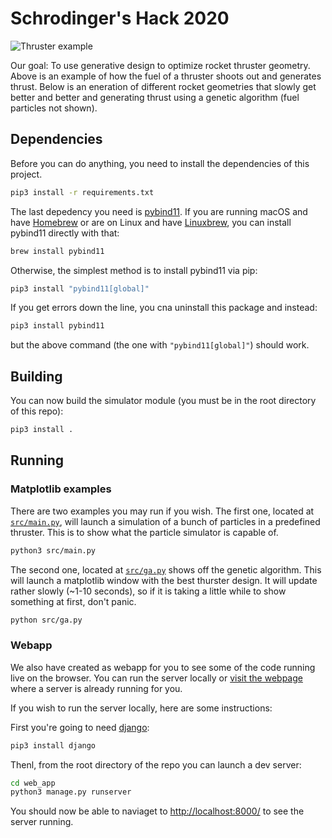 # Schrodinger's Hack 2020

![Thruster example](https://github.com/sxrodrigues/physhackathon2020/blob/main/truster.gif)

Our goal: To use generative design to optimize rocket thruster geometry. Above is an example of how the fuel of a thruster shoots out and generates thrust.
Below is an eneration of different rocket geometries that slowly get better and better and generating thrust using a genetic algorithm (fuel particles not shown).

## Dependencies
Before you can do anything, you need to install the dependencies of this project.
```sh
pip3 install -r requirements.txt
```
The last depedency you need is [pybind11](https://github.com/pybind/pybind11). If you are running macOS and have [Homebrew](https://brew.sh/) or are on Linux and have [Linuxbrew](https://docs.brew.sh/Homebrew-on-Linux), you can install pybind11 directly with that:
```sh
brew install pybind11
```
Otherwise, the simplest method is to install pybind11 via pip:
```sh
pip3 install "pybind11[global]"
```
If you get errors down the line, you cna uninstall this package and instead:
```sh
pip3 install pybind11
```
but the above command (the one with `"pybind11[global]"`) should work.

## Building

You can now build the simulator module (you must be in the root directory of this repo):
```sh
pip3 install .
```

## Running

### Matplotlib examples
There are two examples you may run if you wish. The first one, located at [`src/main.py`](https://github.com/sxrodrigues/physhackathon2020/blob/main/src/main.py), will launch a simulation of a bunch of particles in a predefined thruster. This is to show what the particle simulator is capable of.
```sh
python3 src/main.py
```

The second one, located at [`src/ga.py`](https://github.com/sxrodrigues/physhackathon2020/blob/main/src/ga.py) shows off the genetic algorithm. This will launch a matplotlib window with the best thurster design. It will update rather slowly (~1-10 seconds), so if it is taking a little while to show something at first, don't panic.
```sh
python src/ga.py
```

### Webapp
We also have created as webapp for you to see some of the code running live on the browser. You can run the server locally or [visit the webpage](http://genzthrusters.pythonanywhere.com/) where a server is already running for you.

If you wish to run the server locally, here are some instructions:

First you're going to need [django](https://www.djangoproject.com/):
```sh
pip3 install django
```

Thenl, from the root directory of the repo you can launch a dev server:
```sh
cd web_app
python3 manage.py runserver
```

You should now be able to naviaget to [http://localhost:8000/](http://localhost:8000/) to see the server running.
